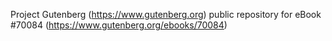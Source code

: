Project Gutenberg (https://www.gutenberg.org) public repository for
eBook #70084 (https://www.gutenberg.org/ebooks/70084)
